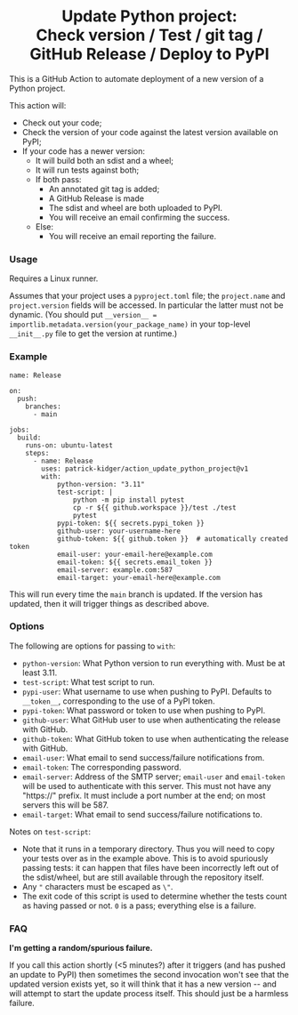 <h1 align='center'>Update Python project:<br>Check version / Test / git tag / GitHub Release / Deploy to PyPI</h1>

This is a GitHub Action to automate deployment of a new version of a Python project.

This action will:
- Check out your code;
- Check the version of your code against the latest version available on PyPI;
- If your code has a newer version:
    - It will build both an sdist and a wheel;
    - It will run tests against both;
    - If both pass:
        - An annotated git tag is added;
        - A GitHub Release is made
        - The sdist and wheel are both uploaded to PyPI.
        - You will receive an email confirming the success.
    - Else:
        - You will receive an email reporting the failure.

### Usage

Requires a Linux runner.

Assumes that your project uses a `pyproject.toml` file; the `project.name` and `project.version` fields will be accessed. In particular the latter must not be dynamic. (You should put `__version__ = importlib.metadata.version(your_package_name)` in your top-level `__init__.py` file to get the version at runtime.)

### Example

```
name: Release

on:
  push:
    branches:
      - main

jobs:
  build:
    runs-on: ubuntu-latest
    steps:
      - name: Release
        uses: patrick-kidger/action_update_python_project@v1
        with:
            python-version: "3.11"
            test-script: |
                python -m pip install pytest
                cp -r ${{ github.workspace }}/test ./test
                pytest
            pypi-token: ${{ secrets.pypi_token }}
            github-user: your-username-here
            github-token: ${{ github.token }}  # automatically created token
            email-user: your-email-here@example.com
            email-token: ${{ secrets.email_token }}
            email-server: example.com:587
            email-target: your-email-here@example.com
```

This will run every time the `main` branch is updated. If the version has updated, then it will trigger things as described above.

### Options

The following are options for passing to `with`:

- `python-version`: What Python version to run everything with. Must be at least 3.11.
- `test-script`: What test script to run.
- `pypi-user`: What username to use when pushing to PyPI. Defaults to `__token__`, corresponding to the use of a PyPI token.
- `pypi-token`: What password or token to use when pushing to PyPI.
- `github-user`: What GitHub user to use when authenticating the release with GitHub.
- `github-token`: What GitHub token to use when authenticating the release with GitHub.
- `email-user`: What email to send success/failure notifications from.
- `email-token`: The corresponding password.
- `email-server`: Address of the SMTP server; `email-user` and `email-token` will be used to authenticate with this server. This must not have any "https://" prefix. It must include a port number at the end; on most servers this will be 587.
- `email-target`: What email to send success/failure notifications to.

Notes on `test-script`:

- Note that it runs in a temporary directory. Thus you will need to copy your tests over as in the example above. This is to avoid spuriously passing tests: it can happen that files have been incorrectly left out of the sdist/wheel, but are still available through the repository itself.
- Any `"` characters must be escaped as `\"`.
- The exit code of this script is used to determine whether the tests count as having passed or not. `0` is a pass; everything else is a failure.

### FAQ

**I'm getting a random/spurious failure.**

If you call this action shortly (<5 minutes?) after it triggers (and has pushed an update to PyPI) then sometimes the second invocation won't see that the updated version exists yet, so it will think that it has a new version -- and will attempt to start the update process itself. This should just be a harmless failure.
